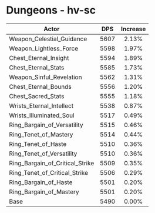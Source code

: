# Dungeons - hv-sc
| Actor | DPS | Increase |
|---|:---:|:---:|
|Weapon_Celestial_Guidance|5607|2.13%|
|Weapon_Lightless_Force|5598|1.97%|
|Chest_Eternal_Insight|5594|1.89%|
|Chest_Eternal_Stats|5585|1.73%|
|Weapon_Sinful_Revelation|5562|1.31%|
|Chest_Eternal_Bounds|5556|1.20%|
|Chest_Sacred_Stats|5555|1.18%|
|Wrists_Eternal_Intellect|5538|0.87%|
|Wrists_Illuminated_Soul|5517|0.49%|
|Ring_Bargain_of_Versatility|5515|0.46%|
|Ring_Tenet_of_Mastery|5514|0.44%|
|Ring_Tenet_of_Haste|5510|0.36%|
|Ring_Tenet_of_Versatility|5510|0.36%|
|Ring_Bargain_of_Critical_Strike|5509|0.35%|
|Ring_Tenet_of_Critical_Strike|5506|0.29%|
|Ring_Bargain_of_Haste|5501|0.20%|
|Ring_Bargain_of_Mastery|5501|0.20%|
|Base|5490|0.00%|
